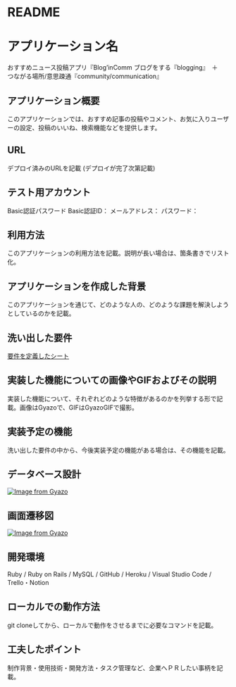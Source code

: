 # README

# アプリケーション名

おすすめニュース投稿アプリ『Blog’inComm  ブログをする『blogging』　＋　つながる場所/意思疎通『community/communication』

## アプリケーション概要

このアプリケーションでは、おすすめ記事の投稿やコメント、お気に入りユーザーの設定、投稿のいいね、検索機能などを提供します。

## URL

デプロイ済みのURLを記載 (デプロイが完了次第記載)

## テスト用アカウント


Basic認証パスワード
Basic認証ID：
メールアドレス：
パスワード：


## 利用方法

このアプリケーションの利用方法を記載。説明が長い場合は、箇条書きでリスト化。

## アプリケーションを作成した背景

このアプリケーションを通じて、どのような人の、どのような課題を解決しようとしているのかを記載。

## 洗い出した要件

[要件を定義したシート](https://docs.google.com/spreadsheets/d/1TujxyIm1oYkKDAx6mhSS8HnFYaHTmuMPfTktw3eRwpE/edit#gid=982722306)

## 実装した機能についての画像やGIFおよびその説明

実装した機能について、それぞれどのような特徴があるのかを列挙する形で記載。画像はGyazoで、GIFはGyazoGIFで撮影。

## 実装予定の機能

洗い出した要件の中から、今後実装予定の機能がある場合は、その機能を記載。

## データベース設計

[![Image from Gyazo](https://i.gyazo.com/8aabed288b9ffc4bfb33590e6b9fc7a5.png)](https://gyazo.com/8aabed288b9ffc4bfb33590e6b9fc7a5)

## 画面遷移図

[![Image from Gyazo](https://i.gyazo.com/124e363000809f69be808b4a42c11897.png)](https://gyazo.com/124e363000809f69be808b4a42c11897)

## 開発環境
Ruby / Ruby on Rails / MySQL / GitHub / Heroku / Visual Studio Code / Trello・Notion


## ローカルでの動作方法

git cloneしてから、ローカルで動作をさせるまでに必要なコマンドを記載。

## 工夫したポイント

制作背景・使用技術・開発方法・タスク管理など、企業へＰＲしたい事柄を記載。
